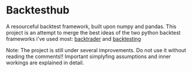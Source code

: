 Backtesthub
===========


A resourceful backtest framework, built upon numpy and pandas. This project is an attempt to merge the best ideas of the two python backtest frameworks i've used most: [backtrader](https://www.backtrader.com/) and [backtesting](https://github.com/nashquant/backtesting.py)

Note: The project is still under several improvements. Do not use it without reading the comments!! Important simplyfing assumptions and inner workings are explained in detail.
